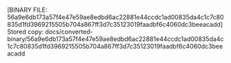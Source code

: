 [BINARY FILE: 56a9e6db173a57f4e47e59ae8edbd6ac22881e44ccdc1ad00835da4c1c7c80835d1fd3969215505b704a867ff3d7c35123019faadbf6c4060dc3beeacadd]
Stored copy: docs/converted-binary/56a9e6db173a57f4e47e59ae8edbd6ac22881e44ccdc1ad00835da4c1c7c80835d1fd3969215505b704a867ff3d7c35123019faadbf6c4060dc3beeacadd
